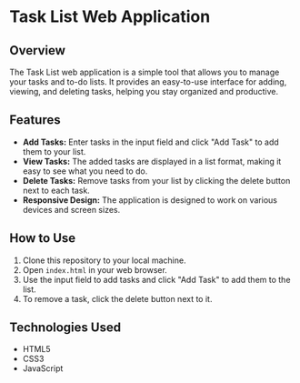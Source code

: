 # Task List Web Application
## Overview

The Task List web application is a simple tool that allows you to manage your tasks and to-do lists. It provides an easy-to-use interface for adding, viewing, and deleting tasks, helping you stay organized and productive.

## Features

- **Add Tasks:** Enter tasks in the input field and click "Add Task" to add them to your list.
- **View Tasks:** The added tasks are displayed in a list format, making it easy to see what you need to do.
- **Delete Tasks:** Remove tasks from your list by clicking the delete button next to each task.
- **Responsive Design:** The application is designed to work on various devices and screen sizes.

## How to Use

1. Clone this repository to your local machine.
2. Open `index.html` in your web browser.
3. Use the input field to add tasks and click "Add Task" to add them to the list.
4. To remove a task, click the delete button next to it.

## Technologies Used

- HTML5
- CSS3
- JavaScript
